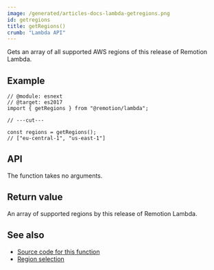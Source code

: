 ```yaml
---
image: /generated/articles-docs-lambda-getregions.png
id: getregions
title: getRegions()
crumb: "Lambda API"
---
```


Gets an array of all supported AWS regions of this release of Remotion Lambda.

## Example

```tsx twoslash
// @module: esnext
// @target: es2017
import { getRegions } from "@remotion/lambda";

// ---cut---

const regions = getRegions();
// ["eu-central-1", "us-east-1"]
```

## API

The function takes no arguments.

## Return value

An array of supported regions by this release of Remotion Lambda.

## See also

- [Source code for this function](https://github.com/remotion-dev/remotion/blob/main/packages/lambda/src/api/get-regions.ts)
- [Region selection](/docs/lambda/region-selection)
